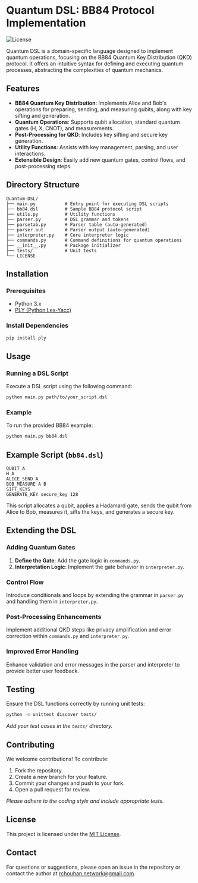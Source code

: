 # Quantum DSL: BB84 Protocol Implementation

![License](https://img.shields.io/badge/license-MIT-blue.svg)

Quantum DSL is a domain-specific language designed to implement quantum operations, focusing on the BB84 Quantum Key Distribution (QKD) protocol. It offers an intuitive syntax for defining and executing quantum processes, abstracting the complexities of quantum mechanics.

## Features

- **BB84 Quantum Key Distribution**: Implements Alice and Bob's operations for preparing, sending, and measuring qubits, along with key sifting and generation.
- **Quantum Operations**: Supports qubit allocation, standard quantum gates (H, X, CNOT), and measurements.
- **Post-Processing for QKD**: Includes key sifting and secure key generation.
- **Utility Functions**: Assists with key management, parsing, and user interactions.
- **Extensible Design**: Easily add new quantum gates, control flows, and post-processing steps.

## Directory Structure

```
Quantum-DSL/
├── main.py           # Entry point for executing DSL scripts
├── bb84.dsl          # Sample BB84 protocol script
├── utils.py          # Utility functions
├── parser.py         # DSL grammar and tokens
├── parsetab.py       # Parser table (auto-generated)
├── parser.out        # Parser output (auto-generated)
├── interpreter.py    # Core interpreter logic
├── commands.py       # Command definitions for quantum operations
├── __init__.py       # Package initializer
├── tests/            # Unit tests
└── LICENSE
```

## Installation

### Prerequisites

- Python 3.x
- [PLY (Python Lex-Yacc)](https://github.com/dabeaz/ply)

### Install Dependencies

```bash
pip install ply
```

## Usage

### Running a DSL Script

Execute a DSL script using the following command:

```bash
python main.py path/to/your_script.dsl
```

### Example

To run the provided BB84 example:

```bash
python main.py bb84.dsl
```

## Example Script (`bb84.dsl`)

```dsl
QUBIT A
H A
ALICE_SEND A
BOB_MEASURE A B
SIFT_KEYS
GENERATE_KEY secure_key 128
```

This script allocates a qubit, applies a Hadamard gate, sends the qubit from Alice to Bob, measures it, sifts the keys, and generates a secure key.

## Extending the DSL

### Adding Quantum Gates

1. **Define the Gate**: Add the gate logic in `commands.py`.
2. **Interpretation Logic**: Implement the gate behavior in `interpreter.py`.

### Control Flow

Introduce conditionals and loops by extending the grammar in `parser.py` and handling them in `interpreter.py`.

### Post-Processing Enhancements

Implement additional QKD steps like privacy amplification and error correction within `commands.py` and `interpreter.py`.

### Improved Error Handling

Enhance validation and error messages in the parser and interpreter to provide better user feedback.

## Testing

Ensure the DSL functions correctly by running unit tests:

```bash
python -m unittest discover tests/
```

*Add your test cases in the `tests/` directory.*

## Contributing

We welcome contributions! To contribute:

1. Fork the repository.
2. Create a new branch for your feature.
3. Commit your changes and push to your fork.
4. Open a pull request for review.

*Please adhere to the coding style and include appropriate tests.*

## License

This project is licensed under the [MIT License](LICENSE).

## Contact

For questions or suggestions, please open an issue in the repository or contact the author at [rchouhan.network@gmail.com](mailto:rchouhan.network@gmail.com).
